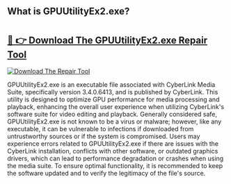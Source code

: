 ## What is GPUUtilityEx2.exe? 

# <h2><a href="https://exedetect.com/download.php?GPUUtilityEx2.exe">🔗 👉 Download The GPUUtilityEx2.exe Repair Tool</a></h2>

[![Download The Repair Tool](https://exedetect.com/download-button.jpg)](https://exedetect.com/download.php?GPUUtilityEx2.exe)

GPUUtilityEx2.exe is an executable file associated with CyberLink Media Suite, specifically version 3.4.0.6413, and is published by CyberLink. This utility is designed to optimize GPU performance for media processing and playback, enhancing the overall user experience when utilizing CyberLink's software suite for video editing and playback. Generally considered safe, GPUUtilityEx2.exe is not known to be a virus or malware; however, like any executable, it can be vulnerable to infections if downloaded from untrustworthy sources or if the system is compromised. Users may experience errors related to GPUUtilityEx2.exe if there are issues with the CyberLink installation, conflicts with other software, or outdated graphics drivers, which can lead to performance degradation or crashes when using the media suite. To ensure optimal functionality, it is recommended to keep the software updated and to verify the legitimacy of the file's source.